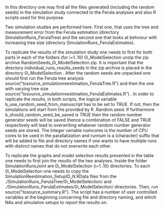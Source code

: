 In this directory one may find all the files generated (including the random seeds) in the simulation study connected to the Ferula analyses and also R scripts used for this purpose.

Two simulation studies are performed here. First one, that uses the tree and measurement error from the Ferula estimation (directory SimulationRuns_FerulaTree) and the second one that looks at behviour with increasing tree size (directory SimulationRuns_FerulaEstimates).

To replicate the results of the simulation study one needs to first for both parts in each of the folders (for i=1..10) 0i_ModelSelection unzip the zip archive RandomSeeds_0i_ModelSelection.zip. It is important that the directory individual_runs_results_seeds in the zip archive is placed in the directory 0i_ModelSelection . After the random seeds are unpacked one should first run the Ferula tree analysis source("tosource_simulationreestimation_FerulaTree.R") and then the one with varying tree size source("tosource_simulationreestimation_FerulaEstimates.R") . In order to replicate the results, in both scripts, the logical variable b_use_random_seed_from_manuscript has to be set to TRUE. If not, then the simulations will start from the provided by R .Random.seed. If furthermore b_should_random_seed_be_saved is TRUE then the random number generator seeds will be saved (hence a combination of FALSE and TRUE respectively will lead to overwriting whatever random number generator seeds are stored. The integer variable numcores is the number of CPU cores to be used in the parallalization and runnum is a (character) suffix that will be added to file and directory names if one wants to have multiple runs with distinct names that do not overwrite each other.

To replicate the graphs and model selection results presented in the table one needs to first join the results of the two analyses. Inside the folder SimulationRunsJoint are 0i_ModelSelection (i=1..10) directories. To each 0i_ModelSelection one needs to copy the SimulationReestimation_SetupID_*_N_*.RData files from the ./SimulationRuns_FerulaTree/0i_ModelSelection/ and ./SimulationRuns_FerulaEstimates/0i_ModelSelection/ directories. Then,  run source("tosource_summary.R"). The script has a number of user controlled variables at the beginning concerning file and directory naming, and which NAs and simulation setups to report the results on.
